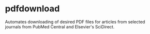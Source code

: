 # pdfdownload
Automates downloading of desired PDF files for articles from selected journals from PubMed Central and Elsevier's SciDirect.
